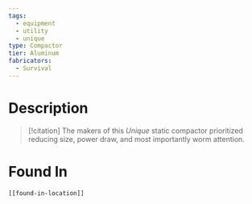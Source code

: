 ```yaml
---
tags:
  - equipment
  - utility
  - unique
type: Compactor
tier: Aluminum
fabricators:
  - Survival
---
```

# Description
> [!citation]
> The makers of this *Unique* static compactor prioritized reducing size, power draw, and most importantly worm attention.
# Found In
```meta-bind-embed
[[found-in-location]]
```